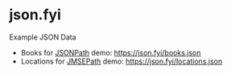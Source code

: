 # json.fyi
Example JSON Data

- Books for [JSONPath](https://json.path.do) demo: <https://json.fyi/books.json>
- Locations for [JMSEPath](https://jmse.path.do) demo: <https://json.fyi/locations.json>
